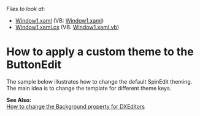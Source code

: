 <!-- default file list -->
*Files to look at*:

* [Window1.xaml](./CS/Window1.xaml) (VB: [Window1.xaml](./VB/Window1.xaml))
* [Window1.xaml.cs](./CS/Window1.xaml.cs) (VB: [Window1.xaml.vb](./VB/Window1.xaml.vb))
<!-- default file list end -->
# How to apply a custom theme to the ButtonEdit


<p>The sample below illustrates how to change the default SpinEdit theming. The main idea is to change the template for different theme keys. </p><p><strong>See Also:</strong><br />
<a href="https://www.devexpress.com/Support/Center/p/E1658">How to change the Background property for DXEditors</a></p>

<br/>


